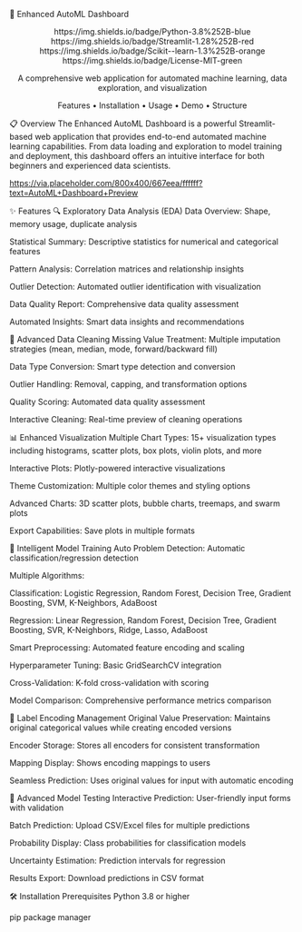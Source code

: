 🚀 Enhanced AutoML Dashboard
<div align="center">
https://img.shields.io/badge/Python-3.8%252B-blue
https://img.shields.io/badge/Streamlit-1.28%252B-red
https://img.shields.io/badge/Scikit--learn-1.3%252B-orange
https://img.shields.io/badge/License-MIT-green

A comprehensive web application for automated machine learning, data exploration, and visualization

Features • Installation • Usage • Demo • Structure

</div>
📋 Overview
The Enhanced AutoML Dashboard is a powerful Streamlit-based web application that provides end-to-end automated machine learning capabilities. From data loading and exploration to model training and deployment, this dashboard offers an intuitive interface for both beginners and experienced data scientists.

https://via.placeholder.com/800x400/667eea/ffffff?text=AutoML+Dashboard+Preview

✨ Features
🔍 Exploratory Data Analysis (EDA)
Data Overview: Shape, memory usage, duplicate analysis

Statistical Summary: Descriptive statistics for numerical and categorical features

Pattern Analysis: Correlation matrices and relationship insights

Outlier Detection: Automated outlier identification with visualization

Data Quality Report: Comprehensive data quality assessment

Automated Insights: Smart data insights and recommendations

🧹 Advanced Data Cleaning
Missing Value Treatment: Multiple imputation strategies (mean, median, mode, forward/backward fill)

Data Type Conversion: Smart type detection and conversion

Outlier Handling: Removal, capping, and transformation options

Quality Scoring: Automated data quality assessment

Interactive Cleaning: Real-time preview of cleaning operations

📊 Enhanced Visualization
Multiple Chart Types: 15+ visualization types including histograms, scatter plots, box plots, violin plots, and more

Interactive Plots: Plotly-powered interactive visualizations

Theme Customization: Multiple color themes and styling options

Advanced Charts: 3D scatter plots, bubble charts, treemaps, and swarm plots

Export Capabilities: Save plots in multiple formats

🤖 Intelligent Model Training
Auto Problem Detection: Automatic classification/regression detection

Multiple Algorithms:

Classification: Logistic Regression, Random Forest, Decision Tree, Gradient Boosting, SVM, K-Neighbors, AdaBoost

Regression: Linear Regression, Random Forest, Decision Tree, Gradient Boosting, SVR, K-Neighbors, Ridge, Lasso, AdaBoost

Smart Preprocessing: Automated feature encoding and scaling

Hyperparameter Tuning: Basic GridSearchCV integration

Cross-Validation: K-fold cross-validation with scoring

Model Comparison: Comprehensive performance metrics comparison

🔧 Label Encoding Management
Original Value Preservation: Maintains original categorical values while creating encoded versions

Encoder Storage: Stores all encoders for consistent transformation

Mapping Display: Shows encoding mappings to users

Seamless Prediction: Uses original values for input with automatic encoding

🧪 Advanced Model Testing
Interactive Prediction: User-friendly input forms with validation

Batch Prediction: Upload CSV/Excel files for multiple predictions

Probability Display: Class probabilities for classification models

Uncertainty Estimation: Prediction intervals for regression

Results Export: Download predictions in CSV format

🛠 Installation
Prerequisites
Python 3.8 or higher

pip package manager
